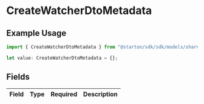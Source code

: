 # CreateWatcherDtoMetadata

## Example Usage

```typescript
import { CreateWatcherDtoMetadata } from "@starton/sdk/sdk/models/shared";

let value: CreateWatcherDtoMetadata = {};
```

## Fields

| Field       | Type        | Required    | Description |
| ----------- | ----------- | ----------- | ----------- |
